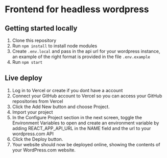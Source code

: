 # Frontend for headless wordpress

## Getting started locally

1. Clone this repository
2. Run `npm install` to install node modules
3. Create `.env.local` and pass in the api url for your wordpress instance, an example of the right format is provided in the file `.env.example`
4. Run `npm start`

## Live deploy

1. Log in to Vercel or create if you dont have a account
2. Connect your GitHub account to Vercel so you can access your GitHub repositories from Vercel
3. Click the Add New button and choose Project.
4. Import your project 
5. In the Configure Project section in the next screen, toggle the Environment Variables to open and create an environment variable by adding REACT_APP_API_URL in the NAME field and the url to your wordpress.com API
6. Click the Deploy button.
7. Your website should now be deployed online, showing the contents of your WordPress.com website.
